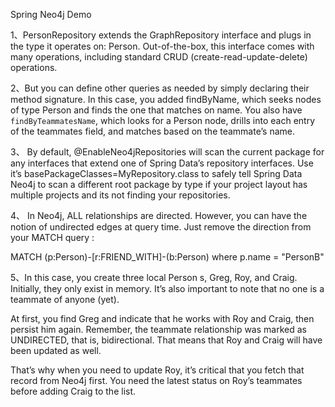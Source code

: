 Spring Neo4j Demo

1、PersonRepository extends the GraphRepository interface and plugs in the type it operates on: Person. Out-of-the-box, this interface comes with many operations, including standard CRUD (create-read-update-delete) operations.

2、But you can define other queries as needed by simply declaring their method signature. In this case, you added findByName, which seeks nodes of type Person and finds the one that matches on name. You also have `findByTeammatesName`, which looks for a Person node, drills into each entry of the teammates field, and matches based on the teammate’s name.

3、
By default, @EnableNeo4jRepositories will scan the current package for any interfaces that extend one of Spring Data’s repository interfaces. Use it’s basePackageClasses=MyRepository.class to safely tell Spring Data Neo4j to scan a different root package by type if your project layout has multiple projects and its not finding your repositories.

4、
In Neo4j, ALL relationships are directed.
However, you can have the notion of undirected edges at query time. Just remove the direction from your MATCH query :

MATCH (p:Person)-[r:FRIEND_WITH]-(b:Person) where p.name = "PersonB" 

5、In this case, you create three local Person s, Greg, Roy, and Craig. Initially, they only exist in memory. It’s also important to note that no one is a teammate of anyone (yet).

At first, you find Greg and indicate that he works with Roy and Craig, then persist him again. Remember, the teammate relationship was marked as UNDIRECTED, that is, bidirectional. That means that Roy and Craig will have been updated as well.
  
  That’s why when you need to update Roy, it’s critical that you fetch that record from Neo4j first. You need the latest status on Roy’s teammates before adding Craig to the list.